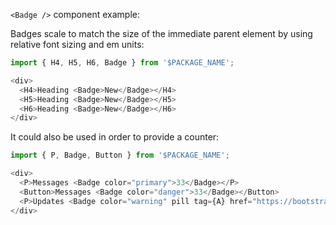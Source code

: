 `<Badge />` component example:

Badges scale to match the size of the immediate parent element by using relative font sizing and em units:

```js
import { H4, H5, H6, Badge } from '$PACKAGE_NAME';

<div>
  <H4>Heading <Badge>New</Badge></H4>
  <H5>Heading <Badge>New</Badge></H5>
  <H6>Heading <Badge>New</Badge></H6>
</div>
```

It could also be used in order to provide a counter:

```js
import { P, Badge, Button } from '$PACKAGE_NAME';

<div>
  <P>Messages <Badge color="primary">33</Badge></P>
  <Button>Messages <Badge color="danger">33</Badge></Button>
  <P>Updates <Badge color="warning" pill tag={A} href="https://bootstrap-styled.github.io" target="_blank">1</Badge></P>
</div>

```
